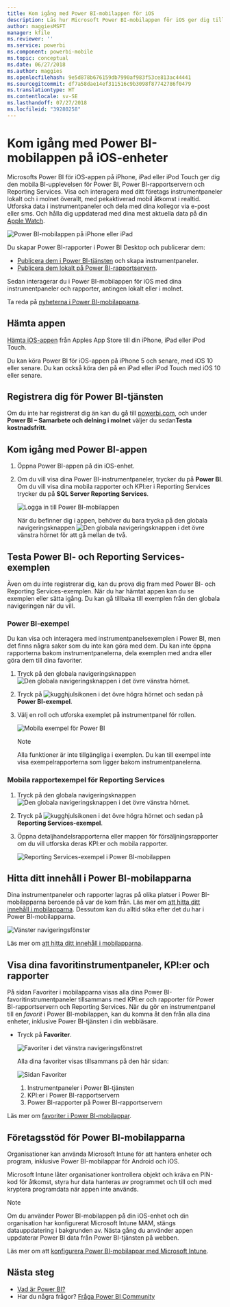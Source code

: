 ```yaml
---
title: Kom igång med Power BI-mobilappen för iOS
description: Läs hur Microsoft Power BI-mobilappen för iOS ger dig tillgång till Power BI i fickan med mobil åtkomst till företagsinformation både lokalt och i molnet.
author: maggiesMSFT
manager: kfile
ms.reviewer: ''
ms.service: powerbi
ms.component: powerbi-mobile
ms.topic: conceptual
ms.date: 06/27/2018
ms.author: maggies
ms.openlocfilehash: 9e5d878b676159db7990af983f53ce813ac44441
ms.sourcegitcommit: df7a58dae14ef311516c9b3098f87742786f0479
ms.translationtype: HT
ms.contentlocale: sv-SE
ms.lasthandoff: 07/27/2018
ms.locfileid: "39280258"
---
```

# <a name="get-started-with-the-power-bi-mobile-app-on-ios-devices"></a>Kom igång med Power BI-mobilappen på iOS-enheter
Microsofts Power BI för iOS-appen på iPhone, iPad eller iPod Touch ger dig den mobila BI-upplevelsen för Power BI, Power BI-rapportservern och Reporting Services. Visa och interagera med ditt företags instrumentpaneler lokalt och i molnet överallt, med pekaktiverad mobil åtkomst i realtid. Utforska data i instrumentpaneler och dela med dina kollegor via e-post eller sms. Och hålla dig uppdaterad med dina mest aktuella data på din [Apple Watch](mobile-apple-watch.md).  

![Power BI-mobilappen på iPhone eller iPad](media/mobile-iphone-app-get-started/pbi_ipad_iphonedevices.png)

Du skapar Power BI-rapporter i Power BI Desktop och publicerar dem:

* [Publicera dem i Power BI-tjänsten](service-get-started.md) och skapa instrumentpaneler.
* [Publicera dem lokalt på Power BI-rapportservern](report-server/quickstart-create-powerbi-report.md).

Sedan interagerar du i Power BI-mobilappen för iOS med dina instrumentpaneler och rapporter, antingen lokalt eller i molnet.

Ta reda på [nyheterna i Power BI-mobilapparna](mobile-whats-new-in-the-mobile-apps.md).

## <a name="download-the-app"></a>Hämta appen
[Hämta iOS-appen](http://go.microsoft.com/fwlink/?LinkId=522062 "Hämta iOS-appen") från Apples App Store till din iPhone, iPad eller iPod Touch.

Du kan köra Power BI för iOS-appen på iPhone 5 och senare, med iOS 10 eller senare. Du kan också köra den på en iPad eller iPod Touch med iOS 10 eller senare. 

## <a name="sign-up-for-the-power-bi-service"></a>Registrera dig för Power BI-tjänsten
Om du inte har registrerat dig än kan du gå till [powerbi.com](https://powerbi.microsoft.com/get-started/), och under **Power BI – Samarbete och delning i molnet** väljer du sedan**Testa kostnadsfritt**.


## <a name="get-started-with-the-power-bi-app"></a>Kom igång med Power BI-appen
1. Öppna Power BI-appen på din iOS-enhet.
2. Om du vill visa dina Power BI-instrumentpaneler, trycker du på **Power BI**.  
   Om du vill visa dina mobila rapporter och KPI:er i Reporting Services trycker du på **SQL Server Reporting Services**.
   
   ![Logga in till Power BI-mobilappen](media/mobile-iphone-app-get-started/power-bi-connect-to-login.png)
   
   När du befinner dig i appen, behöver du bara trycka på den globala navigeringsknappen ![Den globala navigeringsknappen](media/mobile-iphone-app-get-started/power-bi-iphone-global-nav-button.png) i det övre vänstra hörnet för att gå mellan de två. 

## <a name="try-the-power-bi-and-reporting-services-samples"></a>Testa Power BI- och Reporting Services-exemplen
Även om du inte registrerar dig, kan du prova dig fram med Power BI- och Reporting Services-exemplen. När du har hämtat appen kan du se exemplen eller sätta igång. Du kan gå tillbaka till exemplen från den globala navigeringen när du vill.

### <a name="power-bi-samples"></a>Power BI-exempel
Du kan visa och interagera med instrumentpanelsexemplen i Power BI, men det finns några saker som du inte kan göra med dem. Du kan inte öppna rapporterna bakom instrumentpanelerna, dela exemplen med andra eller göra dem till dina favoriter.

1. Tryck på den globala navigeringsknappen ![Den globala navigeringsknappen](media/mobile-iphone-app-get-started/power-bi-iphone-global-nav-button.png) i det övre vänstra hörnet.
2. Tryck på ![kugghjulsikonen](media/mobile-iphone-app-get-started/power-bi-ios-gear-icon.png) i det övre högra hörnet och sedan på **Power BI-exempel**.
3. Välj en roll och utforska exemplet på instrumentpanel för rollen.  
   
   ![Mobila exempel för Power BI](media/mobile-iphone-app-get-started/power-bi-iphone-powerbi-samples.png)
   
   > [!NOTE]
   > Alla funktioner är inte tillgängliga i exemplen. Du kan till exempel inte visa exempelrapporterna som ligger bakom instrumentpanelerna. 
   > 
   > 

### <a name="reporting-services-mobile-report-samples"></a>Mobila rapportexempel för Reporting Services
1. Tryck på den globala navigeringsknappen ![Den globala navigeringsknappen](media/mobile-iphone-app-get-started/power-bi-iphone-global-nav-button.png) i det övre vänstra hörnet.
2. Tryck på ![kugghjulsikonen](media/mobile-iphone-app-get-started/power-bi-ios-gear-icon.png) i det övre högra hörnet och sedan på **Reporting Services-exempel**.
3. Öppna detaljhandelsrapporterna eller mappen för försäljningsrapporter om du vill utforska deras KPI:er och mobila rapporter.
   
   ![Reporting Services-exempel i Power BI-mobilappen](media/mobile-iphone-app-get-started/power-bi-reporting-services-samples.png)

## <a name="find-your-content-in-the-power-bi-mobile-apps"></a>Hitta ditt innehåll i Power BI-mobilapparna
Dina instrumentpaneler och rapporter lagras på olika platser i Power BI-mobilapparna beroende på var de kom från. Läs mer om [att hitta ditt innehåll i mobilapparna](mobile-apps-quickstart-view-dashboard-report.md). Dessutom kan du alltid söka efter det du har i Power BI-mobilapparna. 

![Vänster navigeringsfönster](media/mobile-iphone-app-get-started/power-bi-iphone-left-nav.png)

Läs mer om [att hitta ditt innehåll i mobilapparna](mobile-apps-quickstart-view-dashboard-report.md).

## <a name="view-your-favorite-dashboards-kpis-and-reports"></a>Visa dina favoritinstrumentpaneler, KPI:er och rapporter
På sidan Favoriter i mobilapparna visas alla dina Power BI-favoritinstrumentpaneler tillsammans med KPI:er och rapporter för Power BI-rapportservern och Reporting Services. När du gör en instrumentpanel till en *favorit* i Power BI-mobilappen, kan du komma åt den från alla dina enheter, inklusive Power BI-tjänsten i din webbläsare. 

* Tryck på **Favoriter**.
  
   ![Favoriter i det vänstra navigeringsfönstret](media/mobile-iphone-app-get-started/power-bi-iphone-favorites-nav.png)
  
   Alla dina favoriter visas tillsammans på den här sidan:
  
   ![Sidan Favoriter](media/mobile-iphone-app-get-started/power-bi-iphone-faves-report-server-number-callouts.png)
  
  1. Instrumentpaneler i Power BI-tjänsten
  2. KPI:er i Power BI-rapportservern
  3. Power BI-rapporter på Power BI-rapportservern

Läs mer om [favoriter i Power BI-mobilappar](mobile-apps-favorites.md).

## <a name="enterprise-support-for-the-power-bi-mobile-apps"></a>Företagsstöd för Power BI-mobilapparna
Organisationer kan använda Microsoft Intune för att hantera enheter och program, inklusive Power BI-mobilappar för Android och iOS.

Microsoft Intune låter organisationer kontrollera objekt och kräva en PIN-kod för åtkomst, styra hur data hanteras av programmet och till och med kryptera programdata när appen inte används.

> [!NOTE]
> Om du använder Power BI-mobilappen på din iOS-enhet och din organisation har konfigurerat Microsoft Intune MAM, stängs datauppdatering i bakgrunden av. Nästa gång du använder appen uppdaterar Power BI data från Power BI-tjänsten på webben.
> 

Läs mer om att [konfigurera Power BI-mobilappar med Microsoft Intune](service-admin-mobile-intune.md). 

## <a name="next-steps"></a>Nästa steg

* [Vad är Power BI?](power-bi-overview.md)
* Har du några frågor? [Fråga Power BI Community](http://community.powerbi.com/)


